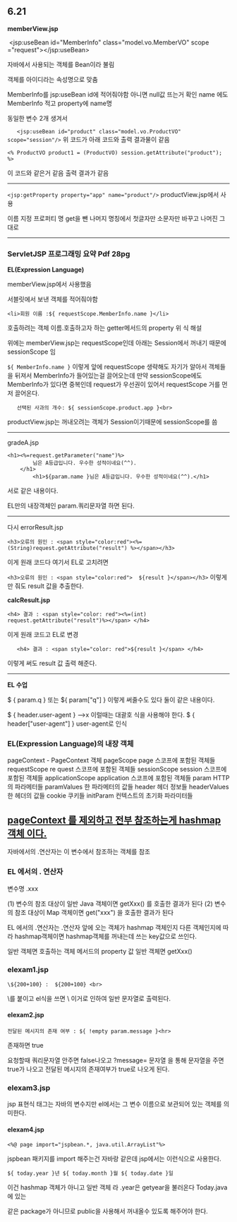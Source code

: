 ## 6.21

**memberView.jsp**

​	<jsp:useBean id="MemberInfo" class="model.vo.MemberVO" scope ="request"></jsp:useBean>

자바에서 사용되는 객체를 Bean이라 불림

객체를 아이디라는 속성명으로 맞춤 

MemberInfo를 jsp:useBean id에 적어줘야함 아니면 null값 뜨는거 확인 name 에도 MemberInfo 적고 property에 name명

동일한 변수 2개 생겨서 

`	<jsp:useBean id="product" class="model.vo.ProductVO" scope="session"/>`	위 코드가  아래 코드와 출력 결과물이 같음 

`<%
		ProductVO product1 = (ProductVO) session.getAttribute("product");
	%>`

이 코드와 같은거 같음 출력 결과가 같음

------

`<jsp:getProperty property="app" name="product"/>` productView.jsp에서 사용

이름 지정 프로퍼티 명 get을 뺀 나머지 명칭에서 첫글자만 소문자만 바꾸고 나머진 그대로 

-------------------

### ServletJSP 프로그래밍 요약 Pdf 28pg 

**EL(Expression Language)** 

memberView.jsp에서 사용했음 

서블릿에서 보낸 객체를 적어줘야함 

`<li>회원 이름 :${ requestScope.MemberInfo.name }</li>`

호출하려는 객체 이름.호출하고자 하는 getter메서드의 property 위 식 해설

위에는 memberView.jsp는 requestScope인데 아래는 Session에서 꺼내기 때문에 sessionScope 임 

`${ MemberInfo.name }` 이렇게 앞에 requestScope 생략해도 자기가 알아서 객체들을 뒤져서 MemberInfo가 들어있는걸 끌어오는데 만약 sessionScope에도 MemberInfo가 있다면 중복인데 request가 우선권이 있어서 requestScope 거를 먼저 끌어온다. 

`	선택된 사과의 개수: ${ sessionScope.product.app }<br>`

productView.jsp는 꺼내오려는 객체가 Session이기때문에 sessionScope를 씀

--------

gradeA.jsp

```
<h1><%=request.getParameter("name")%>
		님은 A등급입니다. 우수한 성적이네요(^^).
	</h1>
		<h1>${param.name }님은 A등급입니다. 우수한 성적이네요(^^).</h1>
```

서로 같은 내용이다. 

EL만의 내장객체인 param.쿼리문자열 하면 된다. 

------

다시 errorResult.jsp

`<h3>오류의 원인 : <span style="color:red"><%=(String)request.getAttribute("result") %></span></h3>`

이게 원래 코드다 여기서 EL로 고치려면 

`<h3>오류의 원인 : <span style="color:red">	${result }</span></h3>` 이렇게만 줘도 result 값을 추출한다. 

**calcResult.jsp**

`<h4>
		결과 : <span style="color: red"><%=(int) request.getAttribute("result")%></span>
	</h4>` 

이게 원래 코드고 EL로 변경

`	<h4>
		결과 : <span style="color: red">${result }</span>
	</h4>` 

이렇게 써도 result 값 출력 해준다. 

---

**EL 수업** 

$ { param.q } 또는 ${ param["q"] } 이렇게 써줄수도 있다 둘이 같은 내용이다. 

 $ { header.user-agent } -->x 이럴때는 대괄호 식을 사용해야 한다.                           $ { header["user-agent"] }
  user-agent로 인식

### EL(Expression Language)의 내장 객체

pageContext - PageContext 객체                                                                         pageScope page 스코프에 포함된 객체들 
requestScope re quest 스코프에 포함된 객체들
sessionScope session 스코프에 포함된 객체들
applicationScope application 스코프에 포함된 객체들
param HTTP 의 파라메터들
paramValues 한 파라메터의 값들
header 헤더 정보들
headerValues 한 헤더의 값들
cookie 쿠키들
initParam 컨텍스트의 초기화 파라미터들

## <u>pageContext 를 제외하고 전부 참조하는게 hashmap 객체 이다.</u> 

자바에서의 .연산자는 이 변수에서 참조하는 객체를 참조

### EL 에서의 . 연산자 

변수명 .xxx

(1) 변수의 참조 대상이 일반 Java 객체이면 getXxx() 를 호출한 결과가 된다
(2) 변수의 참조 대상이 Map 객체이면 get("xxx") 을 호출한 결과가 된다

EL 에서의 .연산자는 .연산자 앞에 오는 객체가 hashmap 객체인지 다른 객체인지에 따라 hashmap객체이면 hashmap객체를 꺼내는데 쓰는 key값으로 쓰인다.  

일반 객체면 호출하는 객체 메서드의 property 값 일반 객체면 getXxx()

### elexam1.jsp

`\${200+100} :  ${200+100} <br>`

\를 붙이고 el식을 쓰면 \ 이거로 인하여 일반 문자열로 출력된다. 

#### elexam2.jsp

`전달된 메시지의 존재 여부 : ${ !empty param.message }<hr>`

존재하면 true 

요청할때 쿼리문자열 안주면 false나오고 ?message= 문자열 을 통해 문자열을 주면 true가 나오고 전달된 메시지의 존재여부가 true로 나오게 된다. 

### elexam3.jsp

jsp 표현식 태그는 자바의 변수지만 el에서는 그 변수 이름으로 보관되어 있는 객체를 의미한다. 

#### elexam4.jsp

`<%@ page import="jspbean.*, java.util.ArrayList"%>`

jspbean 패키지를 import 해주는건 자바랑 같은데 jsp에서는 이런식으로 사용한다. 

`${ today.year }년 ${ today.month }월 ${ today.date }일`

이건 hashmap 객체가 아니고 일반 객체 라 .year은 getyear을 불러온다 Today.java 에 있는

같은 package가 아니므로 public을 사용해서 꺼내올수 있도록 해주어야 한다. 